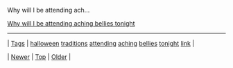 <!--
title: Why will I be attending aching bellies tonight
date: 2020-06-28T15:27:00.185Z
tags: halloween, traditions, attending, aching, bellies, tonight, link
-->


Why will I be attending ach...

[Why will I be attending aching bellies tonight](http://www.theatlantic.com/health/archive/2010/10/how-candy-and-halloween-became-best-friends/64895/)

<!--BOTTOM-POST-NAVIGATION-->
---

| [Tags](tags.md) | [halloween](tag-halloween.md) [traditions](tag-traditions.md) [attending](tag-attending.md) [aching](tag-aching.md) [bellies](tag-bellies.md) [tonight](tag-tonight.md) [link](tag-link.md) |

| [Newer](65612289955.md) | [Top](index.md) | [Older](65619890611.md) |